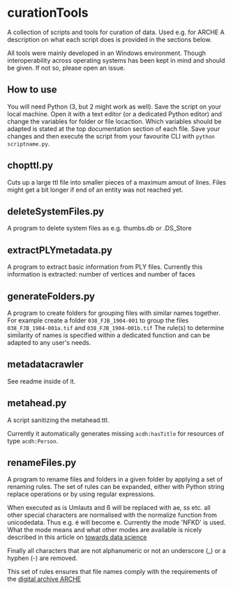 # curationTools
A collection of scripts and tools for curation of data. Used e.g. for ARCHE
A description on what each script does is provided in the sections below.

All tools were mainly developed in an Windows environment. Though interoperability across operating systems has been kept in mind and should be given. If not so, please open an issue.

## How to use
You will need Python (3, but 2 might work as well). Save the script on your local machine. Open it with a text editor (or a dedicated Python editor) and change the variables for folder or file locaction. Which variables should be adapted is stated at the top documentation section of each file. Save your changes and then execute the script from your favourite CLI with `python scriptname.py`.

## chopttl.py
Cuts up a large ttl file into smaller pieces of a maximum amout of lines. Files might get a bit longer if end of an entity was not reached yet.

## deleteSystemFiles.py
A program to delete system files as e.g. thumbs.db or .DS_Store

## extractPLYmetadata.py
A program to extract basic information from PLY files. Currently this information is extracted: number of vertices and number of faces

## generateFolders.py
A program to create folders for grouping files with similar names together. For example create a folder `038_FJB_1904-001` to group the files `038_FJB_1904-001a.tif` and `038_FJB_1904-001b.tif`
The rule(s) to determine similarity of names is specified within a dedicated function and can be adapted to any user's needs.

## metadatacrawler
See readme inside of it.

## metahead.py
A script sanitizing the metahead.ttl.

Currently it automatically generates missing `acdh:hasTitle` for resources of type `acdh:Person`.

## renameFiles.py
A program to rename files and folders in a given folder by applying a set of renaming rules. The set of rules can be expanded, either with Python string replace operations or by using regular expressions.

When executed as is Umlauts and ß will be replaced with ae, ss etc. all other special characters are normalised with the normalize function from unicodedata. Thus e.g. é will become e. Currently the mode 'NFKD' is used. What the mode means and what other modes are available is nicely described in this article on [towards data science](https://towardsdatascience.com/difference-between-nfd-nfc-nfkd-and-nfkc-explained-with-python-code-e2631f96ae6c)

Finally all characters that are not alphanumeric or not an underscore (_) or a hyphen (-) are removed.

This set of rules ensures that file names comply with the requirements of the [digital archive ARCHE](https://arche.acdh.oeaw.ac.at/browser/formats-filenames-and-metadata)
